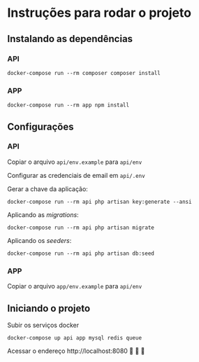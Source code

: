 # Instruções para rodar o projeto

## Instalando as dependências

### API
```
docker-compose run --rm composer composer install
``` 

### APP
```
docker-compose run --rm app npm install
``` 

## Configurações

### API 

Copiar o arquivo ```api/env.example``` para ```api/env```

Configurar as credenciais de email em ```api/.env``` 

Gerar a chave da aplicação:
```
docker-compose run --rm api php artisan key:generate --ansi
``` 

Aplicando as *migrations*:
```
docker-compose run --rm api php artisan migrate
``` 

Aplicando os *seeders*:
```
docker-compose run --rm api php artisan db:seed
``` 

### APP

Copiar o arquivo ```app/env.example``` para ```api/env```

## Iniciando o projeto

Subir os serviços docker
```
docker-compose up api app mysql redis queue
``` 

Acessar o endereço http://localhost:8080 :rocket: :rocket: :rocket: